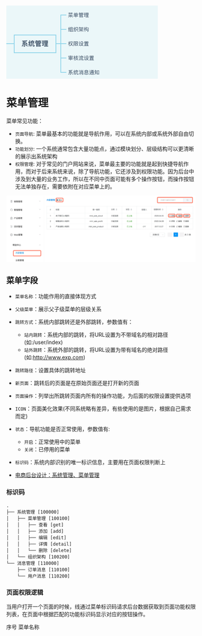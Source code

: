 <img src="/assets/images/e_commerce/02.png"/>

# 菜单管理

菜单常见功能：

* `页面导航`: 菜单最基本的功能就是导航作用，可以在系统内部或系统外部自由切换。
* `功能划分`: 一个系统通常包含大量功能点，通过模块划分、层级结构可以更清晰的展示出系统架构
* `权限管理`: 对于常见的门户网站来说，菜单最主要的功能就是起到快捷导航作用，而对于后来系统来说，除了导航功能，它还涉及到权限功能。因为后台中涉及到大量的业务工作，所以在不同中页面可能有多个操作按钮，而操作按钮无法单独存在，需要依附在对应菜单上的。

<img src="/assets/images/e_commerce/01.png"/>

## 菜单字段

* `菜单名称`：功能作用的直接体现方式
* `父级菜单`：展示父子级菜单的层级关系
* `跳转方式`：系统内部跳转还是外部跳转，参数值有：
	* `站内跳转`：系统内部的跳转，将URL设置为不带域名的相对路径(如:/user/index)
	* `站外跳转`：系统外部的跳转，将URL设置为带有域名的绝对路径(如:http://www.exp.com)
* `跳转路径`：设置具体的跳转地址
* `新页面`：跳转后的页面是在原始页面还是打开新的页面
* `页面操作`：列举出所跳转页面内所有的操作功能，为后面的权限设置提供选项
* `ICON`：页面美化效果(不同系统略有差异，有些使用的是图片，根据自己需求而定)
* `状态`：导航功能是否正常使用，参数值有:
	* `开启`：正常使用中的菜单
	* `关闭`：已停用的菜单
* `标识码`：系统内部识别的唯一标识信息，主要用在页面权限判断上

* [电商后台设计：系统管理、菜单管理](http://www.woshipm.com/pmd/4047540.html)

### 标识码

```
.
├── 系统管理 [100000]
│   ├── 菜单管理 [100100]
│   │   ├── 查看 [get]
│   │   ├── 添加 [add]
│   │   ├── 编辑 [edit]
│   │   ├── 详情 [detail]
│   │   └── 删除 [delete]
│   └── 组织架构 [100200]
└── 消息管理 [110000]
    ├── 订单消息 [110100]
    └── 用户消息 [110200]
```

### 页面权限逻辑

当用户打开一个页面的时候，线通过菜单标识码请求后台数据获取到页面功能权限列表，在页面中根据匹配的功能标识码显示对应的按钮操作。



序号
菜单名称
 


















